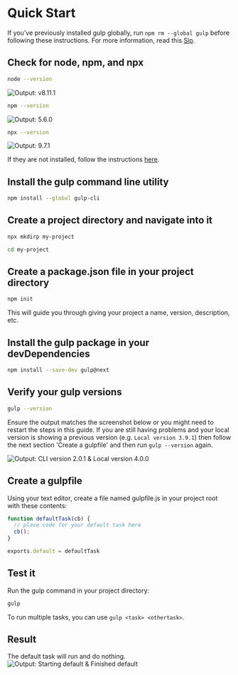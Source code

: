 <!-- front-matter
id: quick-start
title: Quick Start
hide_title: true
sidebar_label: Quick Start
-->

# Quick Start

If you've previously installed gulp globally, run `npm rm --global gulp` before following these instructions. For more information, read this [Sip][sip-article].

## Check for node, npm, and npx
```sh
node --version
```
![Output: v8.11.1][img-node-version-command]
```sh
npm --version
```
![Output: 5.6.0][img-npm-version-command]
```sh
npx --version
```
![Output: 9.7.1][img-npx-version-command]

If they are not installed, follow the instructions [here][node-install].

## Install the gulp command line utility
```sh
npm install --global gulp-cli
```


## Create a project directory and navigate into it
```sh
npx mkdirp my-project
```
```sh
cd my-project
```

## Create a package.json file in your project directory
```sh
npm init
```

This will guide you through giving your project a name, version, description, etc.

## Install the gulp package in your devDependencies
```sh
npm install --save-dev gulp@next
```

## Verify your gulp versions

```sh
gulp --version
```

Ensure the output matches the screenshot below or you might need to restart the steps in this guide. If you are still having problems and your local version is showing a previous version (e.g. `Local version 3.9.1`) then follow the next section 'Create a gulpfile' and then run `gulp --version` again.

![Output: CLI version 2.0.1 & Local version 4.0.0][img-gulp-version-command]



## Create a gulpfile
Using your text editor, create a file named gulpfile.js in your project root with these contents:
```js
function defaultTask(cb) {
  // place code for your default task here
  cb();
}

exports.default = defaultTask
```

## Test it
Run the gulp command in your project directory:
```sh
gulp
```
To run multiple tasks, you can use `gulp <task> <othertask>`.

## Result
The default task will run and do nothing.
![Output: Starting default & Finished default][img-gulp-command]

[sip-article]: https://medium.com/gulpjs/gulp-sips-command-line-interface-e53411d4467
[node-install]: https://nodejs.org/en/
[img-node-version-command]: https://gulpjs.com/img/docs-node-version-command.png
[img-npm-version-command]: https://gulpjs.com/img/docs-npm-version-command.png
[img-npx-version-command]: https://gulpjs.com/img/docs-npx-version-command.png
[img-gulp-version-command]: https://gulpjs.com/img/docs-gulp-version-command.png
[img-gulp-command]: https://gulpjs.com/img/docs-gulp-command.png
